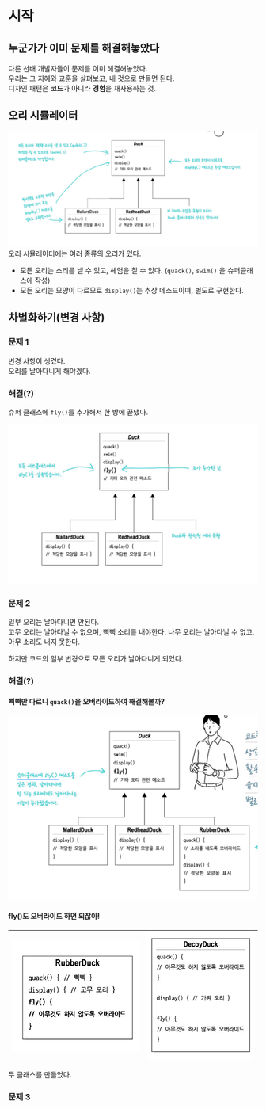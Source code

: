 # 시작
## 누군가가 이미 문제를 해결해놓았다
다른 선배 개발자들이 문제를 이미 해결해놓았다.  
우리는 그 지혜와 교훈을 살펴보고, 내 것으로 만들면 된다.  
디자인 패턴은 **코드**가 아니라 **경험**을 재사용하는 것.

## 오리 시뮬레이터
![img.png](img.png)
오리 시뮬레이터에는 여러 종류의 오리가 있다.  
- 모든 오리는 소리를 낼 수 있고, 헤엄을 칠 수 있다. (`quack()`, `swim()` 을 슈퍼클래스에 작성)
- 모든 오리는 모양이 다르므로 `display()`는 추상 메소드이며, 별도로 구현한다.

## 차별화하기(변경 사항)
### 문제 1
변경 사항이 생겼다.  
오리를 날아다니게 해야겠다.  
### 해결(?)
슈퍼 클래스에 `fly()`를 추가해서 한 방에 끝냈다.

![img_1.png](img_1.png)

### 문제 2
일부 오리는 날아다니면 안된다.  
고무 오리는 날아다닐 수 없으며, 삑삑 소리를 내야한다.
나무 오리는 날아다닐 수 없고, 아무 소리도 내지 못한다.

하지만 코드의 일부 변경으로 모든 오리가 날아다니게 되었다.

### 해결(?)

#### 삑삑만 다르니 `quack()`을 오버라이드하여 해결해볼까?

![img_2.png](img_2.png)

#### fly()도 오버라이드 하면 되잖아!

| ![img_3.png](img_3.png) | ![img_4.png](img_4.png) |
|---|---|
두 클래스를 만들었다.

### 문제 3